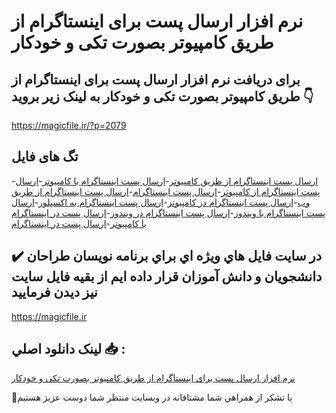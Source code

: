 # نرم افزار ارسال پست برای اینستاگرام از طریق کامپیوتر بصورت تکی و خودکار

## برای دریافت نرم افزار ارسال پست برای اینستاگرام از طریق کامپیوتر بصورت تکی و خودکار به لینک زیر بروید 👇

https://magicfile.ir/?p=2079

## تگ های فایل

-[ارسال پست اینستاگرام از طریق کامپیوتر](https://magicfile.ir/product/%d8%a7%d8%b1%d8%b3%d8%a7%d9%84-%d9%be%d8%b3%d8%aa-%d8%a8%d8%b1%d8%a7%db%8c-%d8%a7%db%8c%d9%86%d8%b3%d8%aa%d8%a7%da%af%d8%b1%d8%a7%d9%85-%d8%a7%d8%b2-%d8%b7%d8%b1%db%8c%d9%82-%da%a9%d8%a7%d9%85%d9%be%db%8c%d9%88%d8%aa%d8%b1/)-[ارسال پست اینستاگرام با کامپیوتر](https://magicfile.ir/product/%d8%a7%d8%b1%d8%b3%d8%a7%d9%84-%d9%be%d8%b3%d8%aa-%d8%a8%d8%b1%d8%a7%db%8c-%d8%a7%db%8c%d9%86%d8%b3%d8%aa%d8%a7%da%af%d8%b1%d8%a7%d9%85-%d8%a7%d8%b2-%d8%b7%d8%b1%db%8c%d9%82-%da%a9%d8%a7%d9%85%d9%be%db%8c%d9%88%d8%aa%d8%b1/)-[ارسال پست اینستاگرام از کامپیوتر](https://magicfile.ir/product/%d8%a7%d8%b1%d8%b3%d8%a7%d9%84-%d9%be%d8%b3%d8%aa-%d8%a8%d8%b1%d8%a7%db%8c-%d8%a7%db%8c%d9%86%d8%b3%d8%aa%d8%a7%da%af%d8%b1%d8%a7%d9%85-%d8%a7%d8%b2-%d8%b7%d8%b1%db%8c%d9%82-%da%a9%d8%a7%d9%85%d9%be%db%8c%d9%88%d8%aa%d8%b1/)-[ارسال پست اینستاگرام](https://magicfile.ir/product/%d8%a7%d8%b1%d8%b3%d8%a7%d9%84-%d9%be%d8%b3%d8%aa-%d8%a8%d8%b1%d8%a7%db%8c-%d8%a7%db%8c%d9%86%d8%b3%d8%aa%d8%a7%da%af%d8%b1%d8%a7%d9%85-%d8%a7%d8%b2-%d8%b7%d8%b1%db%8c%d9%82-%da%a9%d8%a7%d9%85%d9%be%db%8c%d9%88%d8%aa%d8%b1/)-[ارسال پست اینستاگرام از طریق وب](https://magicfile.ir/product/%d8%a7%d8%b1%d8%b3%d8%a7%d9%84-%d9%be%d8%b3%d8%aa-%d8%a8%d8%b1%d8%a7%db%8c-%d8%a7%db%8c%d9%86%d8%b3%d8%aa%d8%a7%da%af%d8%b1%d8%a7%d9%85-%d8%a7%d8%b2-%d8%b7%d8%b1%db%8c%d9%82-%da%a9%d8%a7%d9%85%d9%be%db%8c%d9%88%d8%aa%d8%b1/)-[ارسال پست اینستاگرام در کامپیوتر](https://magicfile.ir/product/%d8%a7%d8%b1%d8%b3%d8%a7%d9%84-%d9%be%d8%b3%d8%aa-%d8%a8%d8%b1%d8%a7%db%8c-%d8%a7%db%8c%d9%86%d8%b3%d8%aa%d8%a7%da%af%d8%b1%d8%a7%d9%85-%d8%a7%d8%b2-%d8%b7%d8%b1%db%8c%d9%82-%da%a9%d8%a7%d9%85%d9%be%db%8c%d9%88%d8%aa%d8%b1/)-[ارسال پست اینستاگرام به اکسپلور](https://magicfile.ir/product/%d8%a7%d8%b1%d8%b3%d8%a7%d9%84-%d9%be%d8%b3%d8%aa-%d8%a8%d8%b1%d8%a7%db%8c-%d8%a7%db%8c%d9%86%d8%b3%d8%aa%d8%a7%da%af%d8%b1%d8%a7%d9%85-%d8%a7%d8%b2-%d8%b7%d8%b1%db%8c%d9%82-%da%a9%d8%a7%d9%85%d9%be%db%8c%d9%88%d8%aa%d8%b1/)-[ارسال پست اینستاگرام با ویندوز](https://magicfile.ir/product/%d8%a7%d8%b1%d8%b3%d8%a7%d9%84-%d9%be%d8%b3%d8%aa-%d8%a8%d8%b1%d8%a7%db%8c-%d8%a7%db%8c%d9%86%d8%b3%d8%aa%d8%a7%da%af%d8%b1%d8%a7%d9%85-%d8%a7%d8%b2-%d8%b7%d8%b1%db%8c%d9%82-%da%a9%d8%a7%d9%85%d9%be%db%8c%d9%88%d8%aa%d8%b1/)-[ارسال پست اینستاگرام در ویندوز](https://magicfile.ir/product/%d8%a7%d8%b1%d8%b3%d8%a7%d9%84-%d9%be%d8%b3%d8%aa-%d8%a8%d8%b1%d8%a7%db%8c-%d8%a7%db%8c%d9%86%d8%b3%d8%aa%d8%a7%da%af%d8%b1%d8%a7%d9%85-%d8%a7%d8%b2-%d8%b7%d8%b1%db%8c%d9%82-%da%a9%d8%a7%d9%85%d9%be%db%8c%d9%88%d8%aa%d8%b1/)-[ارسال پست در اینستاگرام با کامپیوتر](https://magicfile.ir/product/%d8%a7%d8%b1%d8%b3%d8%a7%d9%84-%d9%be%d8%b3%d8%aa-%d8%a8%d8%b1%d8%a7%db%8c-%d8%a7%db%8c%d9%86%d8%b3%d8%aa%d8%a7%da%af%d8%b1%d8%a7%d9%85-%d8%a7%d8%b2-%d8%b7%d8%b1%db%8c%d9%82-%da%a9%d8%a7%d9%85%d9%be%db%8c%d9%88%d8%aa%d8%b1/)-[ارسال پست در اینستاگرام](https://magicfile.ir/product/%d8%a7%d8%b1%d8%b3%d8%a7%d9%84-%d9%be%d8%b3%d8%aa-%d8%a8%d8%b1%d8%a7%db%8c-%d8%a7%db%8c%d9%86%d8%b3%d8%aa%d8%a7%da%af%d8%b1%d8%a7%d9%85-%d8%a7%d8%b2-%d8%b7%d8%b1%db%8c%d9%82-%da%a9%d8%a7%d9%85%d9%be%db%8c%d9%88%d8%aa%d8%b1/)

## ✔️ در سايت فايل هاي ويژه اي براي برنامه نويسان طراحان دانشجويان و دانش آموزان قرار داده ايم از بقيه فايل سايت نيز ديدن فرماييد

https://magicfile.ir


## لينک دانلود اصلي 📥 :

[نرم افزار ارسال پست برای اینستاگرام از طریق کامپیوتر بصورت تکی و خودکار](https://magicfile.ir/product/%d8%a7%d8%b1%d8%b3%d8%a7%d9%84-%d9%be%d8%b3%d8%aa-%d8%a8%d8%b1%d8%a7%db%8c-%d8%a7%db%8c%d9%86%d8%b3%d8%aa%d8%a7%da%af%d8%b1%d8%a7%d9%85-%d8%a7%d8%b2-%d8%b7%d8%b1%db%8c%d9%82-%da%a9%d8%a7%d9%85%d9%be%db%8c%d9%88%d8%aa%d8%b1/) 


🙏با تشکر از همراهي شما مشتاقانه در وبسایت منتظر شما دوست عزیز هستیم

